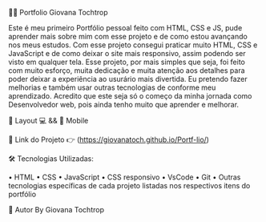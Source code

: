 👨‍💻 Portfolio Giovana Tochtrop

Este é meu primeiro Portfólio pessoal feito com HTML, CSS e JS, pude aprender mais sobre mim com esse projeto e de como estou avançando nos meus estudos. Com esse projeto consegui praticar muito HTML, CSS e JavaScript e de como deixar o site mais responsivo, assim podendo ser visto em qualquer tela. Esse projeto, por mais simples que seja, foi feito com muito esforço, muita dedicação e muita atenção aos detalhes para poder deixar a experiência ao usurário mais divertida. Eu pretendo fazer melhorias e também usar outras tecnologias de conforme meu aprendizado. Acredito que este seja só o começo da minha jornada como Desenvolvedor web, pois ainda tenho muito que aprender e melhorar.

🎨 Layout 💻 && 📱 Mobile

🔗 Link do Projeto 👉 (https://giovanatoch.github.io/Portf-lio/)

🛠️ Tecnologias Utilizadas:

• HTML
• CSS
• JavaScript
• CSS responsivo
• VsCode
• Git
• Outras tecnologias específicas de cada projeto listadas nos respectivos itens do portfólio

🧠 Autor
By Giovana Tochtrop
